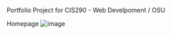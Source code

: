 Portfolio Project for CIS290 - Web Develpoment / OSU

Homepage
![image](https://user-images.githubusercontent.com/32405875/146653236-757f72f9-d5e9-48f5-a49f-106176521015.png)

